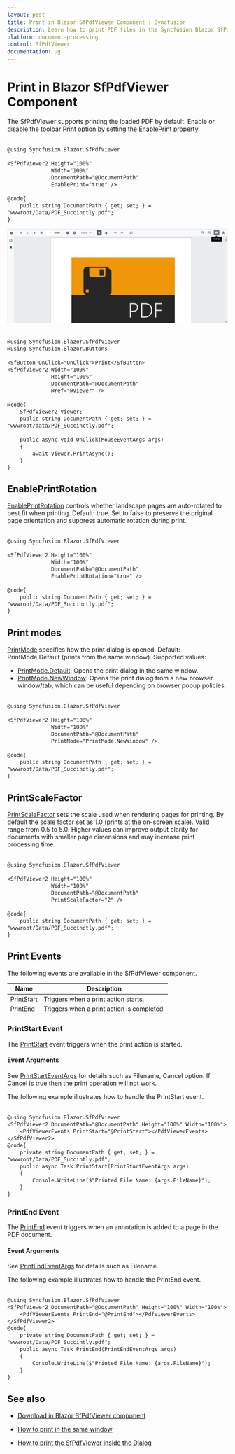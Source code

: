 ```yaml
---
layout: post
title: Print in Blazor SfPdfViewer Component | Syncfusion
description: Learn how to print PDF files in the Syncfusion Blazor SfPdfViewer component using the toolbar or programmatically.
platform: document-processing
control: SfPdfViewer
documentation: ug
---
```


# Print in Blazor SfPdfViewer Component

The SfPdfViewer supports printing the loaded PDF by default. Enable or disable the toolbar Print option by setting the [EnablePrint](https://help.syncfusion.com/cr/blazor/Syncfusion.Blazor.SfPdfViewer.PdfViewerBase.html#Syncfusion_Blazor_SfPdfViewer_PdfViewerBase_EnablePrint) property.

```cshtml

@using Syncfusion.Blazor.SfPdfViewer

<SfPdfViewer2 Height="100%"
              Width="100%"
              DocumentPath="@DocumentPath"
              EnablePrint="true" />

@code{
    public string DocumentPath { get; set; } = "wwwroot/Data/PDF_Succinctly.pdf";
}

```

![Print a PDF using the SfPdfViewer](../blazor-classic/images/blazor-pdfviewer-print.png)

```cshtml

@using Syncfusion.Blazor.SfPdfViewer
@using Syncfusion.Blazor.Buttons

<SfButton OnClick="OnClick">Print</SfButton>
<SfPdfViewer2 Width="100%"
              Height="100%"
              DocumentPath="@DocumentPath"
              @ref="@Viewer" />

@code{
    SfPdfViewer2 Viewer;
    public string DocumentPath { get; set; } = "wwwroot/data/PDF_Succinctly.pdf";

    public async void OnClick(MouseEventArgs args)
    {
        await Viewer.PrintAsync();
    }
}

```

## EnablePrintRotation

[EnablePrintRotation](https://help.syncfusion.com/cr/blazor/Syncfusion.Blazor.SfPdfViewer.PdfViewerBase.html#Syncfusion_Blazor_SfPdfViewer_PdfViewerBase_EnablePrintRotation) controls whether landscape pages are auto-rotated to best fit when printing. Default: true. Set to false to preserve the original page orientation and suppress automatic rotation during print.

```cshtml

@using Syncfusion.Blazor.SfPdfViewer

<SfPdfViewer2 Height="100%"
              Width="100%"
              DocumentPath="@DocumentPath"
              EnablePrintRotation="true" />

@code{
    public string DocumentPath { get; set; } = "wwwroot/Data/PDF_Succinctly.pdf";
}

```

## Print modes

[PrintMode](https://help.syncfusion.com/cr/blazor/Syncfusion.Blazor.SfPdfViewer.PdfViewerBase.html#Syncfusion_Blazor_SfPdfViewer_PdfViewerBase_PrintMode) specifies how the print dialog is opened. Default: PrintMode.Default (prints from the same window). Supported values:

- [PrintMode.Default](https://help.syncfusion.com/cr/blazor/Syncfusion.Blazor.SfPdfViewer.PrintMode.html#Syncfusion_Blazor_SfPdfViewer_PrintMode_Default): Opens the print dialog in the same window.
- [PrintMode.NewWindow](https://help.syncfusion.com/cr/blazor/Syncfusion.Blazor.SfPdfViewer.PrintMode.html#Syncfusion_Blazor_SfPdfViewer_PrintMode_NewWindow): Opens the print dialog from a new browser window/tab, which can be useful depending on browser popup policies.

```cshtml

@using Syncfusion.Blazor.SfPdfViewer

<SfPdfViewer2 Height="100%"
              Width="100%"
              DocumentPath="@DocumentPath"
              PrintMode="PrintMode.NewWindow" />

@code{
    public string DocumentPath { get; set; } = "wwwroot/Data/PDF_Succinctly.pdf";
}

```

## PrintScaleFactor

[PrintScaleFactor](https://help.syncfusion.com/cr/blazor/Syncfusion.Blazor.SfPdfViewer.PdfViewerBase.html#Syncfusion_Blazor_SfPdfViewer_PdfViewerBase_PrintScaleFactor) sets the scale used when rendering pages for printing. By default the scale factor set as 1.0 (prints at the on-screen scale). Valid range from 0.5 to 5.0. Higher values can improve output clarity for documents with smaller page dimensions and may increase print processing time.

```cshtml

@using Syncfusion.Blazor.SfPdfViewer

<SfPdfViewer2 Height="100%"
              Width="100%"
              DocumentPath="@DocumentPath"
              PrintScaleFactor="2" />

@code{
    public string DocumentPath { get; set; } = "wwwroot/Data/PDF_Succinctly.pdf";
}

```

## Print Events

The following events are available in the SfPdfViewer component.

|Name|Description|
|---|---|
|PrintStart|Triggers when a print action starts.|
|PrintEnd|Triggers when a print action is completed.|

### PrintStart Event

The [PrintStart](https://help.syncfusion.com/cr/blazor/Syncfusion.Blazor.SfPdfViewer.PdfViewerEvents.html#Syncfusion_Blazor_SfPdfViewer_PdfViewerEvents_PrintStart) event triggers when the print action is started.

#### Event Arguments

See [PrintStartEventArgs](https://help.syncfusion.com/cr/blazor/Syncfusion.Blazor.SfPdfViewer.PrintStartEventArgs.html) for details such as Filename, Cancel option. If [Cancel](https://help.syncfusion.com/cr/blazor/Syncfusion.Blazor.SfPdfViewer.PrintStartEventArgs.html#Syncfusion_Blazor_SfPdfViewer_PrintStartEventArgs_Cancel) is true then the print operation will not work.

The following example illustrates how to handle the PrintStart event.

```cshtml

@using Syncfusion.Blazor.SfPdfViewer 
<SfPdfViewer2 DocumentPath="@DocumentPath" Height="100%" Width="100%"> 
    <PdfViewerEvents PrintStart="@PrintStart"></PdfViewerEvents>
</SfPdfViewer2>
@code{ 
    private string DocumentPath { get; set; } = "wwwroot/Data/PDF_Succintly.pdf"; 
    public async Task PrintStart(PrintStartEventArgs args) 
    {
        Console.WriteLine($"Printed File Name: {args.FileName}");
    }	 
}

```

### PrintEnd Event

The [PrintEnd](https://help.syncfusion.com/cr/blazor/Syncfusion.Blazor.SfPdfViewer.PdfViewerEvents.html#Syncfusion_Blazor_SfPdfViewer_PdfViewerEvents_PrintEnd) event triggers when an annotation is added to a page in the PDF document.

#### Event Arguments

See [PrintEndEventArgs](https://help.syncfusion.com/cr/blazor/Syncfusion.Blazor.SfPdfViewer.PrintEndEventArgs.html) for details such as Filename.

The following example illustrates how to handle the PrintEnd event.

```cshtml

@using Syncfusion.Blazor.SfPdfViewer 
<SfPdfViewer2 DocumentPath="@DocumentPath" Height="100%" Width="100%"> 
    <PdfViewerEvents PrintEnd="@PrintEnd"></PdfViewerEvents>
</SfPdfViewer2>
@code{ 
    private string DocumentPath { get; set; } = "wwwroot/Data/PDF_Succintly.pdf"; 
    public async Task PrintEnd(PrintEndEventArgs args) 
    {
        Console.WriteLine($"Printed File Name: {args.FileName}");
    }	 
}

```

## See also

* [Download in Blazor SfPdfViewer component](https://help.syncfusion.com/document-processing/pdf/pdf-viewer/blazor/saving-pdf-file#download-in-blazor-sfpdfviewer-component)

* [How to print in the same window](./faqs/how-to-perform-print-in-same-window)

* [How to print the SfPdfViewer inside the Dialog](./faqs/how-to-print-the-sfpdfiewer-inside-the-dialog-component)
